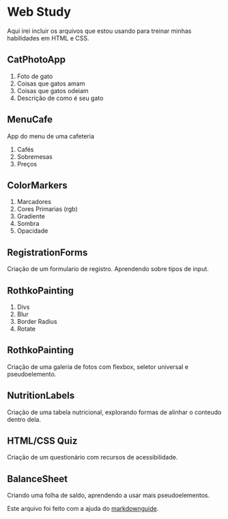 # Web Study

Aqui irei incluir os arquivos que estou usando para treinar minhas habilidades em HTML e CSS.

## CatPhotoApp

1. Foto de gato
2. Coisas que gatos amam
3. Coisas que gatos odeiam
4. Descrição de como é seu gato

## MenuCafe

App do menu de uma cafeteria

1. Cafés
2. Sobremesas
3. Preços

## ColorMarkers

1. Marcadores
2. Cores Primarias (rgb)
3. Gradiente
4. Sombra
5. Opacidade

## RegistrationForms

Criação de um formulario de registro. Aprendendo sobre tipos de input.

## RothkoPainting

1. Divs
2. Blur
3. Border Radius
4. Rotate

## RothkoPainting

Criação de uma galeria de fotos com flexbox, seletor universal e pseudoelemento.

## NutritionLabels

Criação de uma tabela nutricional, explorando formas de alinhar o conteudo dentro dela.

## HTML/CSS Quiz

Criação de um questionário com recursos de acessibilidade.

## BalanceSheet

Criando uma folha de saldo, aprendendo a usar mais pseudoelementos.

Este arquivo foi feito com a ajuda do [markdownguide](https://www.markdownguide.org/basic-syntax/#links).